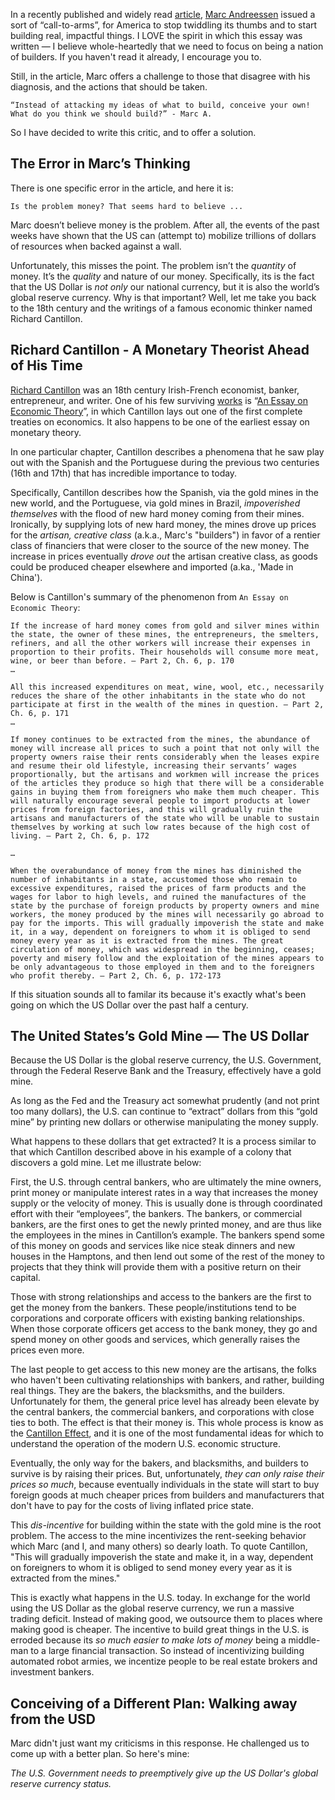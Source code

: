 In a recently published and widely read [article](https://a16z.com/2020/04/18/its-time-to-build/), [Marc Andreessen](https://twitter.com/pmarca) issued a sort of “call-to-arms”, for America to stop twiddling its thumbs and to start building real, impactful things. I LOVE the spirit in which this essay was written — I believe whole-heartedly that we need to focus on being a nation of builders. If you haven't read it already, I encourage you to.

Still, in the article, Marc offers a challenge to those that disagree with his diagnosis, and the actions that should be taken.

```
“Instead of attacking my ideas of what to build, conceive your own! What do you think we should build?” - Marc A.
```

So I have decided to write this critic, and to offer a solution.

## The Error in Marc’s Thinking

There is one specific error in the article, and here it is:
```
Is the problem money? That seems hard to believe ...
```

Marc doesn’t believe money is the problem. After all, the events of the past weeks have shown that the US can (attempt to) mobilize trillions of dollars of resources when backed against a wall.

Unfortunately, this misses the point. The problem isn’t the _quantity_ of money. It’s the _quality_ and nature of our money. Specifically, its is the fact that the US Dollar is _not only_ our national currency, but it is also the world’s global reserve currency. Why is that important? Well, let me take you back to the 18th century and the writings of a famous economic thinker named Richard Cantillon.

## Richard Cantillon - A Monetary Theorist Ahead of His Time

[Richard Cantillon](https://en.wikipedia.org/wiki/Richard_Cantillon) was an 18th century Irish-French economist, banker, entrepreneur, and writer. One of his few surviving [works](https://mises.org/library/essay-economic-theory-0) is “[An Essay on Economic Theory](https://mises.org/library/essay-economic-theory-0)”, in which Cantillon lays out one of the first complete treaties on economics. It also happens to be one of the earliest essay on monetary theory.

In one particular chapter, Cantillon describes a phenomena that he saw play out with the Spanish and the Portuguese during the previous two centuries (16th and 17th) that has incredible importance to today. 

Specifically, Cantillon describes how the Spanish, via the gold mines in the new world, and the Portuguese, via gold mines in Brazil, _impoverished themselves_ with the flood of new hard money coming from their mines. Ironically, by supplying lots of new hard money, the mines drove up prices for the _artisan, creative class_ (a.k.a., Marc's "builders") in favor of a rentier class of financiers that were closer to the source of the new money. The increase in prices eventually _drove out_ the artisan creative class, as goods could be produced cheaper elsewhere and imported (a.ka., 'Made in China').

Below is Cantillon's summary of the phenomenon from `An Essay on Economic Theory`:

```
If the increase of hard money comes from gold and silver mines within the state, the owner of these mines, the entrepreneurs, the smelters, refiners, and all the other workers will increase their expenses in proportion to their profits. Their households will consume more meat, wine, or beer than before. — Part 2, Ch. 6, p. 170
…

All this increased expenditures on meat, wine, wool, etc., necessarily reduces the share of the other inhabitants in the state who do not participate at first in the wealth of the mines in question. — Part 2, Ch. 6, p. 171
…

If money continues to be extracted from the mines, the abundance of money will increase all prices to such a point that not only will the property owners raise their rents considerably when the leases expire and resume their old lifestyle, increasing their servants’ wages proportionally, but the artisans and workmen will increase the prices of the articles they produce so high that there will be a considerable gains in buying them from foreigners who make them much cheaper. This will naturally encourage several people to import products at lower prices from foreign factories, and this will gradually ruin the artisans and manufacturers of the state who will be unable to sustain themselves by working at such low rates because of the high cost of living. — Part 2, Ch. 6, p. 172

…

When the overabundance of money from the mines has diminished the number of inhabitants in a state, accustomed those who remain to excessive expenditures, raised the prices of farm products and the wages for labor to high levels, and ruined the manufactures of the state by the purchase of foreign products by property owners and mine workers, the money produced by the mines will necessarily go abroad to pay for the imports. This will gradually impoverish the state and make it, in a way, dependent on foreigners to whom it is obliged to send money every year as it is extracted from the mines. The great circulation of money, which was widespread in the beginning, ceases; poverty and misery follow and the exploitation of the mines appears to be only advantageous to those employed in them and to the foreigners who profit thereby. — Part 2, Ch. 6, p. 172-173

```
If this situation sounds all to familar its because it's exactly what's been going on which the US Dollar over the past half a century.


## The United States’s Gold Mine — The US Dollar

Because the US Dollar is the global reserve currency, the U.S. Government, through the Federal Reserve Bank and the Treasury, effectively have a gold mine. 

As long as the Fed and the Treasury act somewhat prudently (and not print too many dollars), the U.S. can continue to “extract” dollars from this “gold mine” by printing new dollars or otherwise manipulating the money supply.

What happens to these dollars that get extracted? It is a process similar to that which Cantillon described above in his example of a colony that discovers a gold mine. Let me illustrate below:

First, the U.S. through central bankers, who are ultimately the mine owners, print money or manipulate interest rates in a way that increases the money supply or the velocity of money. This is usually done is through coordinated effort with their “employees”, the bankers. The bankers, or commercial bankers, are the first ones to get the newly printed money, and are thus like the employees in the mines in Cantillon’s example. The bankers spend some of this money on goods and services like nice steak dinners and new houses in the Hamptons, and then lend out some of the rest of the money to projects that they think will provide them with a positive return on their capital. 

Those with strong relationships and access to the bankers are the first to get the money from the bankers. These people/institutions tend to be corporations and corporate officers with existing banking relationships. When those corporate officers get access to the bank money, they go and spend money on other goods and services, which generally raises the prices even more.

The last people to get access to this new money are the artisans, the folks who haven't been cultivating relationships with bankers, and rather, building real things. They are the bakers, the blacksmiths, and the builders. Unfortunately for them, the general price level has already been elevate by the central bankers, the commercial bankers, and corporations with close ties to both. The effect is that their money is. This whole process is know as the [Cantillon Effect](https://en.wikipedia.org/wiki/Richard_Cantillon#Monetary_theory), and it is one of the most fundamental ideas for which to understand the operation of the modern U.S. economic structure.

Eventually, the only way for the bakers, and blacksmiths, and builders to survive is by raising their prices. But, unfortunately, _they can only raise their prices so much_, because eventually individuals in the state will start to buy foreign goods at much cheaper prices from builders and manufacturers that don't have to pay for the costs of living inflated price state.

This _dis-incentive_ for building within the state with the gold mine is the root problem. The access to the mine incentivizes the rent-seeking behavior which Marc (and I, and many others) so dearly loath. To quote Cantillon, "This will gradually impoverish the state and make it, in a way, dependent on foreigners to whom it is obliged to send money every year as it is extracted from the mines."

This is exactly what happens in the U.S. today. In exchange for the world using the US Dollar as the global reserve currency, we run a massive trading deficit. Instead of making good, we outsource them to places where making good is cheaper. The incentive to build great things in the U.S. is erroded because its _so much easier to make lots of money_ being a middle-man to a large financial transaction. So instead of incentivizing building automated robot armies, we incentize people to be real estate brokers and investment bankers.

## Conceiving of a Different Plan: Walking away from the USD

Marc didn't just want my criticisms in this response. He challenged us to come up with a better plan. So here's mine:

*The U.S. Government needs to preemptively give up the US Dollar's global reserve currency status.*
